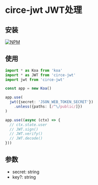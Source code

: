 # circe-jwt JWT处理

## 安装

[![NPM](https://nodei.co/npm/circe-jwt.png?downloads=true)](https://nodei.co/npm/circe-jwt/)

## 使用

```typescript
import * as Koa from 'koa'
import * as JWT from 'circe-jwt'
import jwt from 'circe-jwt'

const app = new Koa()

app.use(
  jwt({secret: 'JSON_WEB_TOKEN_SECRET'})
    .unless({paths: [/^\/public/]})
)

app.use((async (ctx) => {
  // ctx.state.user
  // JWT.sign()
  // JWT.verify()
  // JWT.decode()
}))
```

## 参数

- secret: string
- key?: string
